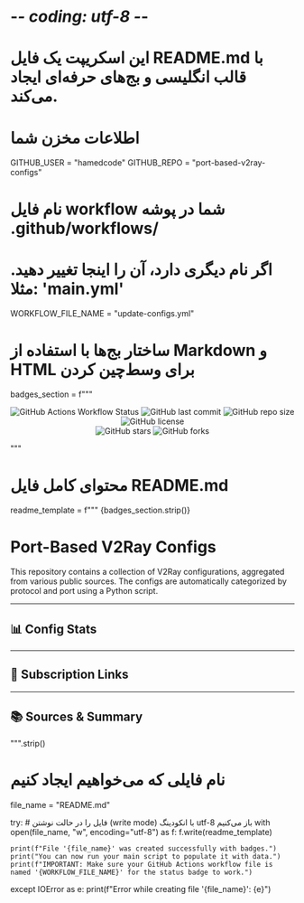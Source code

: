 # -*- coding: utf-8 -*-

# این اسکریپت یک فایل README.md با قالب انگلیسی و بج‌های حرفه‌ای ایجاد می‌کند.

# اطلاعات مخزن شما
GITHUB_USER = "hamedcode"
GITHUB_REPO = "port-based-v2ray-configs"
# نام فایل workflow شما در پوشه .github/workflows/
# اگر نام دیگری دارد، آن را اینجا تغییر دهید. مثلا: 'main.yml'
WORKFLOW_FILE_NAME = "update-configs.yml"

# ساختار بج‌ها با استفاده از Markdown و HTML برای وسط‌چین کردن
badges_section = f"""
<p align="center">
  <img src="https://img.shields.io/github/actions/workflow/status/{GITHUB_USER}/{GITHUB_REPO}/{WORKFLOW_FILE_NAME}?style=for-the-badge&logo=githubactions&logoColor=white" alt="GitHub Actions Workflow Status">
  <img src="https://img.shields.io/github/last-commit/{GITHUB_USER}/{GITHUB_REPO}?style=for-the-badge&logo=git&logoColor=white" alt="GitHub last commit">
  <img src="https://img.shields.io/github/repo-size/{GITHUB_USER}/{GITHUB_REPO}?style=for-the-badge&logo=github" alt="GitHub repo size">
  <img src="https://img.shields.io/github/license/{GITHUB_USER}/{GITHUB_REPO}?style=for-the-badge" alt="GitHub license">
  <br>
  <img src="https://img.shields.io/github/stars/{GITHUB_USER}/{GITHUB_REPO}?style=social" alt="GitHub stars">
  <img src="https://img.shields.io/github/forks/{GITHUB_USER}/{GITHUB_REPO}?style=social" alt="GitHub forks">
</p>
"""

# محتوای کامل فایل README.md
readme_template = f"""
{badges_section.strip()}

# Port-Based V2Ray Configs

This repository contains a collection of V2Ray configurations, aggregated from various public sources. The configs are automatically categorized by protocol and port using a Python script.

---

## 📊 Config Stats

<!-- START-STATS -->
<!-- This section is automatically generated by the script. Do not remove. -->
<!-- END-STATS -->

---

## 🔗 Subscription Links

<!-- START-LINKS -->
<!-- This section is automatically generated by the script. Do not remove. -->
<!-- END-LINKS -->

---

## 📚 Sources & Summary

<!-- START-SOURCES -->
<!-- This section is automatically generated by the script. Do not remove. -->
<!-- END-SOURCES -->
""".strip()

# نام فایلی که می‌خواهیم ایجاد کنیم
file_name = "README.md"

try:
    # فایل را در حالت نوشتن (write mode) با انکودینگ utf-8 باز می‌کنیم
    with open(file_name, "w", encoding="utf-8") as f:
        f.write(readme_template)
    
    print(f"File '{file_name}' was created successfully with badges.")
    print("You can now run your main script to populate it with data.")
    print(f"IMPORTANT: Make sure your GitHub Actions workflow file is named '{WORKFLOW_FILE_NAME}' for the status badge to work.")

except IOError as e:
    print(f"Error while creating file '{file_name}': {e}")
